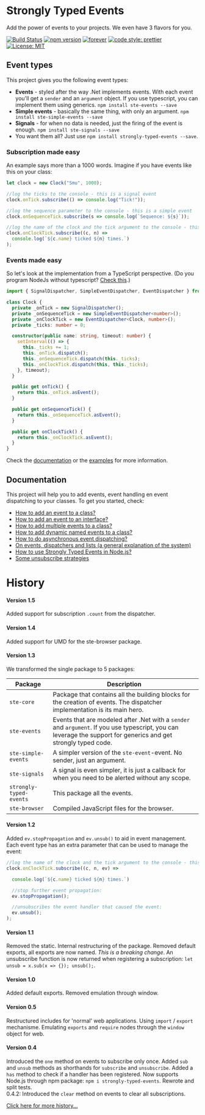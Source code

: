 # Strongly Typed Events
Add the power of events to your projects. We even have 3 flavors for you.

[![Build Status](https://travis-ci.org/KeesCBakker/Strongly-Typed-Events-for-TypeScript.svg?branch=master)](https://travis-ci.org/KeesCBakker/Strongly-Typed-Events-for-TypeScript)
[![npm version](https://badge.fury.io/js/strongly-typed-events.svg)](https://badge.fury.io/js/strongly-typed-events)
[![forever](https://david-dm.org/KeesCBakker/Strongly-Typed-Events-for-TypeScript.svg)](https://david-dm.org/KeesCBakker/Strongly-Typed-Events-for-TypeScript) [![code style: prettier](https://img.shields.io/badge/code_style-prettier-ff69b4.svg)](https://github.com/prettier/prettier) [![License: MIT](https://img.shields.io/badge/License-MIT-yellow.svg)](https://opensource.org/licenses/MIT)

## Event types
This project gives you the following event types:
- **Events** - styled after the way .Net implements events. With each event you'll get a `sender` and an `argument` object. If you use typescript, you can implement them using generics. `npm install ste-events --save`
- **Simple events** - basically the same thing, with only an argument. `npm install ste-simple-events --save`
- **Signals** - for when no data is needed, just the firing of the event is enough. `npm install ste-signals --save`
- You want them all? Just use `npm install strongly-typed-events --save`.

### Subscription made easy
An example says more than a 1000 words. Imagine if you have events like this on your class:
```typescript
let clock = new Clock("Smu", 1000);

//log the ticks to the console - this is a signal event
clock.onTick.subscribe(() => console.log("Tick!"));

//log the sequence parameter to the console - this is a simple event
clock.onSequenceTick.subscribe(s => console.log(`Sequence: ${s}`));

//log the name of the clock and the tick argument to the console - this is an event
clock.onClockTick.subscribe((c, n) =>
  console.log(`${c.name} ticked ${n} times.`)
);
```

### Events made easy
So let's look at the implementation from a TypeScript perspective. (Do you program NodeJs without typescript? <a href="documentation/HowToUseInNodeJs.md">Check this</a>.)

```typescript
import { SignalDispatcher, SimpleEventDispatcher, EventDispatcher } from "strongly-typed-events";

class Clock {
  private _onTick = new SignalDispatcher();
  private _onSequenceTick = new SimpleEventDispatcher<number>();
  private _onClockTick = new EventDispatcher<Clock, number>();
  private _ticks: number = 0;

  constructor(public name: string, timeout: number) {
    setInterval(() => {
      this._ticks += 1;
      this._onTick.dispatch();
      this._onSequenceTick.dispatch(this._ticks);
      this._onClockTick.dispatch(this, this._ticks);
    }, timeout);
  }

  public get onTick() {
    return this._onTick.asEvent();
  }

  public get onSequenceTick() {
    return this._onSequenceTick.asEvent();
  }

  public get onClockTick() {
    return this._onClockTick.asEvent();
  }
}
```

Check the <a href="documentation">documentation</a> or the <a href="examples">examples</a> for more information.

## Documentation
This project will help you to add events, event handling en event dispatching to your classes. To get you started, check:

- <a href="documentation/HowToAddAnEventToAClass.md">How to add an event to a class?</a>
- <a href="documentation/HowToAddAnEventToAnInterface.md">How to add an event to an interface?</a>
- <a href="documentation/HowToAddMultipleEventsToAClass.md">How to add multiple events to a class?</a>
- <a href="documentation/HowToAddDynamicNamedEeventsToAClass.md">How to add dynamic named events to a class?</a>
- <a href="documentation/HowToDoAsynchronousEventDispatching.md">How to do asynchronous event dispatching?</a>
- <a href="documentation/OnEventsDispatchersAndLists.md">On events, dispatchers and lists (a general explanation of the system)</a>
- <a href="documentation/HowToUseInNodeJs.md">How to use Strongly Typed Events in Node.js?</a>
- <a href="documentation/SomeUnsubStrategies.md">Some unsubscribe strategies</a>

# History

#### Version 1.5
Added support for subscription `.count` from the dispatcher.

#### Version 1.4
Added support for UMD for the ste-browser package.

#### Version 1.3
We transformed the single package to 5 packages:

|Package|Description|
|-------|-----------|
|`ste-core`|Package that contains all the building blocks for the creation of events. The dispatcher implementation is its main hero.|
|`ste-events`|Events that are modeled after .Net with a `sender` and `argument`. If you use typescript, you can leverage the support for generics and get strongly typed code.|
|`ste-simple-events`|A simpler version of the `ste-event`-event. No sender, just an argument.|
|`ste-signals`|A signal is even simpler, it is just a callback for when you need to be alerted without any scope.|
|`strongly-typed-events`|This package all the events.|
|`ste-browser`|Compiled JavaScript files for the browser.|

#### Version 1.2
Added `ev.stopPropagation` and `ev.unsub()` to aid in event management. Each event type has
an extra parameter that can be used to manage the event:
```typescript
//log the name of the clock and the tick argument to the console - this is an event
clock.onClockTick.subscribe((c, n, ev) =>

  console.log(`${c.name} ticked ${n} times.`)

  //stop further event propagation:
  ev.stopPropagation();

  //unsubscribes the event handler that caused the event:
  ev.unsub();
);
```

#### Version 1.1
Removed the static. Internal restructuring of the package. Removed default exports, all exports are now named. _This is a breaking change_.
An unsubscribe function is now returned when registering a subscription: `let unsub = x.sub(x => {}); unsub();`.

#### Version 1.0
Added default exports. Removed emulation through window. 

#### Version 0.5
Restructured includes for 'normal' web applications. Using `import` / `export` mechanisme. Emulating `exports` and `require` nodes through the `window` object for web.

#### Version 0.4
Introduced the `one` method on events to subscribe only once. Added `sub` and `unsub` methods as shorthands for `subscribe` and `unsubscribe`. Added a `has` method to check if a handler has been registered.
Now supports Node.js through npm package: `npm i strongly-typed-events`. Rewrote and split tests.<br/>
0.4.2: Introduced the `clear` method on events to clear all subscriptions.

<a href="documentation/history.md">Click here for more history...</a>
